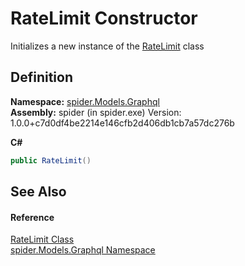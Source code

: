 # RateLimit Constructor


Initializes a new instance of the <a href="464682f1-a296-29d1-275b-1f6b003d75d7">RateLimit</a> class



## Definition
**Namespace:** <a href="a7324a28-4f46-beaa-9269-26a8fa385391">spider.Models.Graphql</a>  
**Assembly:** spider (in spider.exe) Version: 1.0.0+c7d0df4be2214e146cfb2d406db1cb7a57dc276b

**C#**
``` C#
public RateLimit()
```



## See Also


#### Reference
<a href="464682f1-a296-29d1-275b-1f6b003d75d7">RateLimit Class</a>  
<a href="a7324a28-4f46-beaa-9269-26a8fa385391">spider.Models.Graphql Namespace</a>  

